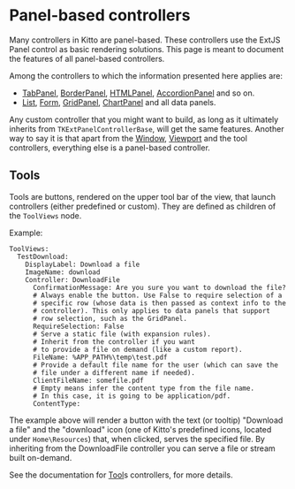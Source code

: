 # Panel-based controllers #

Many controllers in Kitto are panel-based. These controllers use the ExtJS Panel control as basic rendering solutions. This page is meant to document the features of all panel-based controllers.

Among the controllers to which the information presented here applies are:

  * [TabPanel](TabPanel.md), [BorderPanel](BorderPanel.md), [HTMLPanel](HTMLPanel.md), [AccordionPanel](AccordionPanel.md) and so on.
  * [List](List.md), [Form](Form.md), [GridPanel](GridPanel.md), [ChartPanel](ChartPanel.md) and all data panels.

Any custom controller that you might want to build, as long as it ultimately inherits from `TKExtPanelControllerBase`, will get the same features. Another way to say it is that apart from the [Window](Window.md), [Viewport](Viewport.md) and the tool controllers, everything else is a panel-based controller.

## Tools ##

Tools are buttons, rendered on the upper tool bar of the view, that launch controllers (either predefined or custom). They are defined as children of the `ToolViews` node.

Example:

```
ToolViews:
  TestDownload:
    DisplayLabel: Download a file
    ImageName: download
    Controller: DownloadFile
      ConfirmationMessage: Are you sure you want to download the file?
      # Always enable the button. Use False to require selection of a
      # specific row (whose data is then passed as context info to the
      # controller). This only applies to data panels that support
      # row selection, such as the GridPanel.
      RequireSelection: False
      # Serve a static file (with expansion rules). 
      # Inherit from the controller if you want
      # to provide a file on demand (like a custom report).
      FileName: %APP_PATH%\temp\test.pdf
      # Provide a default file name for the user (which can save the
      # file under a different name if needed).
      ClientFileName: somefile.pdf
      # Empty means infer the content type from the file name.
      # In this case, it is going to be application/pdf.
      ContentType:
```

The example above will render a button with the text (or tooltip) "Download a file" and the "download" icon (one of Kitto's predefined icons, located under `Home\Resources`) that, when clicked, serves the specified file. By inheriting from the DownloadFile controller you can serve a file or stream built on-demand.

See the documentation for [Tool](Tool.md)s controllers, for more details.